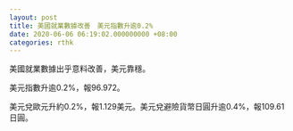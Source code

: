 ```yaml
---
layout: post
title: 美國就業數據改善　美元指數升逾0.2%
date: 2020-06-06 06:19:02.000000000 +08:00
categories: rthk
---
```


美國就業數據出乎意料改善，美元靠穩。

美元指數升逾0.2%，報96.972。

美元兌歐元升約0.2%，報1.129美元。美元兌避險貨幣日圓升逾0.4%，報109.61日圓。
